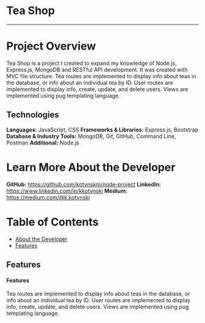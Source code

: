 # Tea Shop

---

# Project Overview

Tea Shop is a project I created to expand my knowledge of Node.js, Express.js, MongoDB and RESTful API development. It was created with MVC file structure. Tea routes are implemented to display info about teas in the database, or info about an individual tea by ID. User routes are implemented to display info, create, update, and delete users. Views are implemented using pug templating language.

## Technologies

**Languages:** JavaScript, CSS
**Frameworks & Libraries:** Express.js, Bootstrap  
**Database & Industry Tools:** MongoDB, Git, GitHub, Command Line, Postman
**Additional:** Node.js

# <a name="about"></a>Learn More About the Developer

**GitHub:** https://github.com/kotynskm/node-project
**LinkedIn:** https://www.linkedin.com/in/kkotynski
**Medium:** https://medium.com/@k.kotynski

# Table of Contents

- [About the Developer](#about)
- [Features](#features)

## <a name="features"></a>Features

#### Features

Tea routes are implemented to display info about teas in the database, or info about an individual tea by ID. User routes are implemented to display info, create, update, and delete users. Views are implemented using pug templating language.

